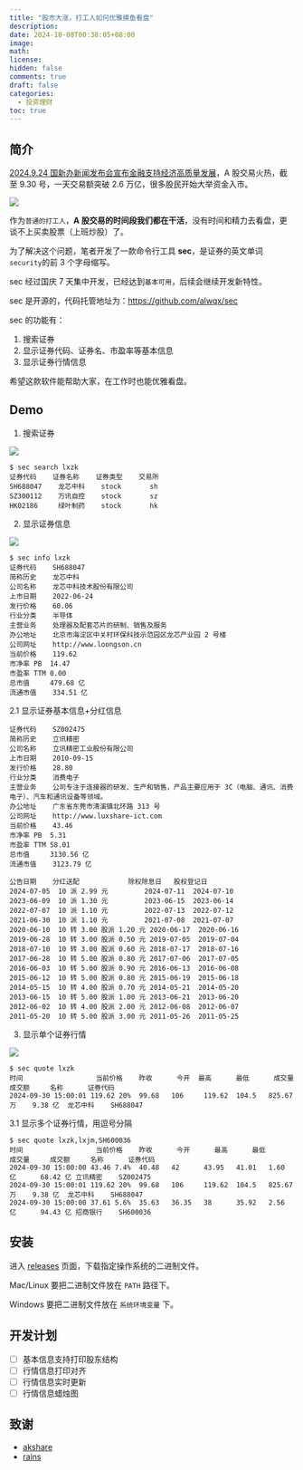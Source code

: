 ```yaml
---
title: "股市大涨，打工人如何优雅摸鱼看盘"
description:
date: 2024-10-08T00:38:05+08:00
image:
math:
license:
hidden: false
comments: true
draft: false
categories:
  - 投资理财
toc: true
---
```


## 简介

[2024.9.24 国新办新闻发布会宣布金融支持经济高质量发展](https://www.gov.cn/lianbo/fabu/202409/content_6976186.htm)，A 股交易火热，截至 9.30 号，一天交易额突破 2.6 万亿，很多股民开始大举资金入市。

![](https://github.com/alwqx/picx-images-hosting/raw/master/blog/2024/sec_sh.7ljz3hpnf2.webp)

<!--more-->

作为`普通的打工人`，**A 股交易的时间段我们都在干活**，没有时间和精力去看盘，更谈不上买卖股票（上班炒股）了。

为了解决这个问题，笔者开发了一款命令行工具 **sec**，是证券的英文单词`security`的前 3 个字母缩写。

sec 经过国庆 7 天集中开发，已经达到`基本可用`，后续会继续开发新特性。

sec 是开源的，代码托管地址为：https://github.com/alwqx/sec

sec 的功能有：

1. 搜索证券
2. 显示证券代码、证券名、市盈率等基本信息
3. 显示证券行情信息

希望这款软件能帮助大家，在工作时也能优雅看盘。

## Demo

1. 搜索证券

![](https://github.com/alwqx/picx-images-hosting/raw/master/common/github/sec_search.3yeffybtam.gif)

```shell
$ sec search lxzk
证券代码 	证券名称 	证券类型 	交易所
SH688047	龙芯中科	stock   	sh
SZ300112	万讯自控	stock   	sz
HK02186 	绿叶制药	stock   	hk
```

2. 显示证券信息

![](https://github.com/alwqx/picx-images-hosting/raw/master/common/github/sec_info.eshq593ig.gif)

```shell
$ sec info lxzk
证券代码	SH688047
简称历史	龙芯中科
公司名称	龙芯中科技术股份有限公司
上市日期	2022-06-24
发行价格	60.06
行业分类	半导体
主营业务	处理器及配套芯片的研制、销售及服务
办公地址	北京市海淀区中关村环保科技示范园区龙芯产业园 2 号楼
公司网址	http://www.loongson.cn
当前价格	119.62
市净率 PB	14.47
市盈率 TTM	0.00
总市值  	479.68 亿
流通市值	334.51 亿
```

2.1 显示证券基本信息+分红信息

```shell
证券代码	SZ002475
简称历史	立讯精密
公司名称	立讯精密工业股份有限公司
上市日期	2010-09-15
发行价格	28.80
行业分类	消费电子
主营业务	公司专注于连接器的研发、生产和销售，产品主要应用于 3C（电脑、通讯、消费电子）、汽车和通讯设备等领域。
办公地址	广东省东莞市清溪镇北环路 313 号
公司网址	http://www.luxshare-ict.com
当前价格	43.46
市净率 PB	5.31
市盈率 TTM	58.01
总市值  	3130.56 亿
流通市值	3123.79 亿

公告日期   	分红送配           	除权除息日 	股权登记日
2024-07-05	10 派 2.99 元        	2024-07-11	2024-07-10
2023-06-09	10 派 1.30 元        	2023-06-15	2023-06-14
2022-07-07	10 派 1.10 元        	2022-07-13	2022-07-12
2021-06-30	10 派 1.10 元        	2021-07-08	2021-07-07
2020-06-10	10 转 3.00 股派 1.20 元	2020-06-17	2020-06-16
2019-06-28	10 转 3.00 股派 0.50 元	2019-07-05	2019-07-04
2018-07-10	10 转 3.00 股派 0.60 元	2018-07-17	2018-07-16
2017-06-28	10 转 5.00 股派 0.80 元	2017-07-06	2017-07-05
2016-06-03	10 转 5.00 股派 0.90 元	2016-06-13	2016-06-08
2015-06-12	10 转 5.00 股派 0.80 元	2015-06-19	2015-06-18
2014-05-15	10 转 4.00 股派 0.70 元	2014-05-21	2014-05-20
2013-06-15	10 转 5.00 股派 1.00 元	2013-06-21	2013-06-20
2012-06-02	10 转 4.00 股派 2.00 元	2012-06-08	2012-06-07
2011-05-20	10 转 5.00 股派 3.00 元	2011-05-26	2011-05-25
```

3. 显示单个证券行情

![](https://github.com/alwqx/picx-images-hosting/raw/master/common/github/sec_quote.3k7zp33ifg.gif)

```shell
$ sec quote lxzk
时间                	当前价格   	昨收  	今开 	最高   	最低  	成交量   	成交额 	名称     	证券代码
2024-09-30 15:00:01	119.62 20%	99.68	106 	119.62	104.5	825.67 万	9.38 亿	龙芯中科	SH688047
```

3.1 显示多个证券行情，用逗号分隔

```shell
$ sec quote lxzk,lxjm,SH600036
时间                	当前价格   	昨收  	今开  	最高   	最低  	成交量   	成交额  	名称     	证券代码
2024-09-30 15:00:00	43.46 7.4%	40.48	42   	43.95 	41.01	1.60 亿  	68.42 亿	立讯精密	SZ002475
2024-09-30 15:00:01	119.62 20%	99.68	106  	119.62	104.5	825.67 万	9.38 亿 	龙芯中科	SH688047
2024-09-30 15:00:00	37.61 5.6%	35.63	36.35	38    	35.92	2.56 亿  	94.43 亿	招商银行	SH600036
```

## 安装

进入 [releases](https://github.com/alwqx/sec/releases) 页面，下载指定操作系统的二进制文件。

Mac/Linux 要把二进制文件放在 `PATH` 路径下。

Windows 要把二进制文件放在 `系统环境变量` 下。

## 开发计划

- [ ] 基本信息支持打印股东结构
- [ ] 行情信息打印对齐
- [ ] 行情信息实时更新
- [ ] 行情信息蜡烛图

## 致谢

- [akshare](https://github.com/akfamily/akshare)
- [rains](https://github.com/rookie0/rains)
